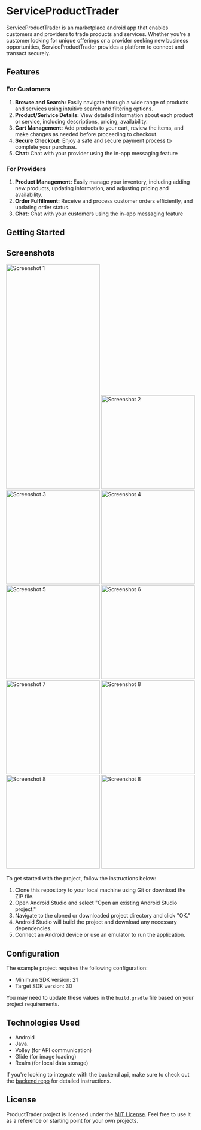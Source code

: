 # ServiceProductTrader

ServiceProductTrader is an marketplace android app that enables customers and providers to trade products and services. Whether you're a customer looking for unique offerings or a provider seeking new business opportunities, ServiceProductTrader provides a platform to connect and transact securely.

## Features

### For Customers

1. **Browse and Search:** Easily navigate through a wide range of products and services using intuitive search and filtering options.
2. **Product/Serivice Details:** View detailed information about each product or service, including descriptions, pricing, availability.
3. **Cart Management:** Add products to your cart, review the items, and make changes as needed before proceeding to checkout.
4. **Secure Checkout:** Enjoy a safe and secure payment process to complete your purchase.
5. **Chat:** Chat with your provider using the in-app messaging feature

### For Providers

1. **Product Management:** Easily manage your inventory, including adding new products, updating information, and adjusting pricing and availability.
2. **Order Fulfillment:** Receive and process customer orders efficiently, and updating order status.
3. **Chat:** Chat with your customers using the in-app messaging feature

## Getting Started



## Screenshots
<img src="https://github.com/cgardesey/ServiceProductTrader/assets/10109354/3adf4ca4-c3df-4bc7-a0bc-ba7b1e236b74" width="250" height= 600 alt="Screenshot 1">
<img src="https://github.com/cgardesey/ServiceProductTrader/assets/10109354/ccf5a711-d5a9-4518-a097-d3b33a435234" width="250" alt="Screenshot 2">
<img src="https://github.com/cgardesey/ServiceProductTrader/assets/10109354/060fbe83-1c92-4e6c-939e-b13316495372" width="250" alt="Screenshot 3">
<img src="https://github.com/cgardesey/ServiceProductTrader/assets/10109354/34611aff-8f0b-4fe0-8518-ba5305e3a38c" width="250" alt="Screenshot 4">
<img src="https://github.com/cgardesey/ServiceProductTrader/assets/10109354/96cef7ab-4f4d-4010-a61d-2be84dd10177" width="250" alt="Screenshot 5">
<img src="https://github.com/cgardesey/ServiceProductTrader/assets/10109354/75b93931-0a04-4626-b4ab-f42ef6aaea17" width="250" alt="Screenshot 6">
<img src="https://github.com/cgardesey/ServiceProductTrader/assets/10109354/a32cdca5-e0b7-4c6e-a1c2-a6e4297f1c7d" width="250" alt="Screenshot 7">
<img src="https://github.com/cgardesey/ServiceProductTrader/assets/10109354/ed2729b7-a2d1-4206-8ef7-c58ae730fea3" width="250" alt="Screenshot 8">
<img src="" width="250" alt="Screenshot 8">
<img src="" width="250" alt="Screenshot 8">

To get started with the project, follow the instructions below:

1. Clone this repository to your local machine using Git or download the ZIP file.
2. Open Android Studio and select "Open an existing Android Studio project."
3. Navigate to the cloned or downloaded project directory and click "OK."
4. Android Studio will build the project and download any necessary dependencies.
5. Connect an Android device or use an emulator to run the application.


## Configuration

The example project requires the following configuration:

- Minimum SDK version: 21
- Target SDK version: 30

You may need to update these values in the `build.gradle` file based on your project requirements.


## Technologies Used

- Android
- Java.
- Volley (for API communication)
- Glide (for image loading)
- Realm (for local data storage)

If you're looking to integrate with the backend api, make sure to check out the  [backend repo](https://github.com/cgardesey/service_provision) for detailed instructions.

## License

ProductTrader project is licensed under the [MIT License](https://opensource.org/licenses/MIT). Feel free to use it as a reference or starting point for your own projects.

